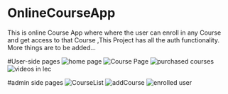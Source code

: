 # OnlineCourseApp
This is online Course App where where the user can enroll in any Course and get access to that Course ,This Project has all the auth functionality. More things are to be added...


#User-side pages
![home page](https://github.com/dhruvrwl2218/CodePaathsaala/assets/162804817/140a9d8c-95c6-4f6e-b0f8-7e5d6ab8aed7)
![Course Page](https://github.com/dhruvrwl2218/CodePaathsaala/assets/162804817/b110ca4a-7abc-4e0d-abb4-716e6b30cdae)
![purchased courses](https://github.com/dhruvrwl2218/CodePaathsaala/assets/162804817/93ae969e-5518-4c90-bfa3-000bc265a097)
![videos in lec](https://github.com/dhruvrwl2218/CodePaathsaala/assets/162804817/a12c6503-44fa-4161-8727-b597cfa2d4e6)

#admin side pages
![CourseList](https://github.com/dhruvrwl2218/CodePaathsaala/assets/162804817/a75cb406-7a4a-4922-bf2c-60589bf6ef29)
![addCourse](https://github.com/dhruvrwl2218/CodePaathsaala/assets/162804817/441da088-2670-4aa6-bcc8-d458abe57df1)
![enrolled user](https://github.com/dhruvrwl2218/CodePaathsaala/assets/162804817/7c2383dd-f294-4af7-80c7-387c8c1d5252)
